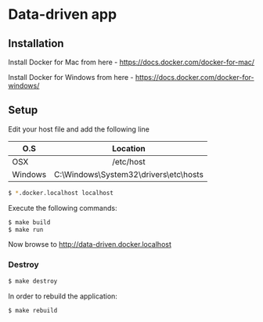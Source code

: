 # Data-driven app

## Installation

Install Docker for Mac from here - https://docs.docker.com/docker-for-mac/

Install Docker for Windows from here - https://docs.docker.com/docker-for-windows/

## Setup

Edit your host file and add the following line

| O.S           | Location                                  |
| ------------- |:-----------------------------------------:|
| OSX           | /etc/host                                 |
| Windows       | C:\Windows\System32\drivers\etc\hosts     |

```bash
$ *.docker.localhost localhost
```

Execute the following commands:

```bash
$ make build
$ make run
```

Now browse to http://data-driven.docker.localhost

### Destroy
```bash
$ make destroy
```

In order to rebuild the application:

```
$ make rebuild
```